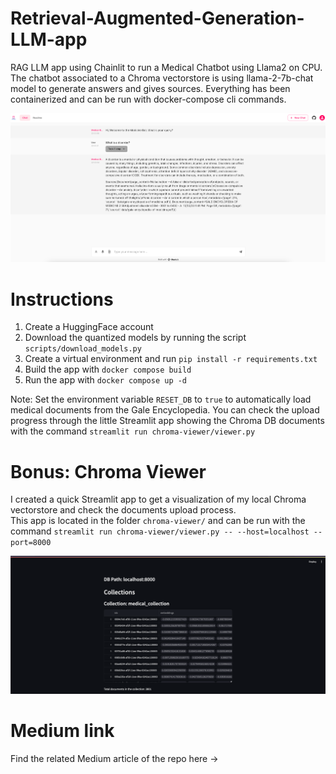 # Retrieval-Augmented-Generation-LLM-app
RAG LLM app using Chainlit to run a Medical Chatbot using Llama2 on CPU. 
The chatbot associated to a Chroma vectorstore is using llama-2-7b-chat model to generate answers and gives sources.
Everything has been containerized and can be run with docker-compose cli commands.

![alt text](./images/medical-bot-2.png)

# Instructions

1. Create a HuggingFace account
2. Download the quantized models by running the script `scripts/download_models.py`
3. Create a virtual environment and run `pip install -r requirements.txt`
4. Build the app with `docker compose build`
5. Run the app with `docker compose up -d`

Note: Set the environment variable `RESET_DB` to `true` to automatically load medical documents from the Gale Encyclopedia.
You can check the upload progress through the little Streamlit app showing the Chroma DB documents with the command `streamlit run chroma-viewer/viewer.py`

# Bonus: Chroma Viewer 
I created a quick Streamlit app to get a visualization of my local Chroma vectorstore and check the documents upload process.  
This app is located in the folder `chroma-viewer/` and can be run with the command `streamlit run chroma-viewer/viewer.py -- --host=localhost --port=8000`

![alt text](./images/chroma-viewer.png)

# Medium link
Find the related Medium article of the repo here -> 


